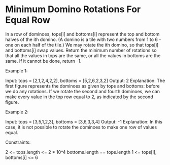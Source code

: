 # Minimum Domino Rotations For Equal Row

In a row of dominoes, tops[i] and bottoms[i] represent the top and bottom halves of the ith domino. (A domino is a tile with two numbers from 1 to 6 - one on each half of the tile.)
We may rotate the ith domino, so that tops[i] and bottoms[i] swap values.
Return the minimum number of rotations so that all the values in tops are the same, or all the values in bottoms are the same.
If it cannot be done, return -1.

Example 1:

Input: tops = [2,1,2,4,2,2], bottoms = [5,2,6,2,3,2]
Output: 2
Explanation:
The first figure represents the dominoes as given by tops and bottoms: before we do any rotations.
If we rotate the second and fourth dominoes, we can make every value in the top row equal to 2, as indicated by the second figure.

Example 2:

Input: tops = [3,5,1,2,3], bottoms = [3,6,3,3,4]
Output: -1
Explanation:
In this case, it is not possible to rotate the dominoes to make one row of values equal.

Constraints:

2 <= tops.length <= 2 * 10^4
bottoms.length == tops.length
1 <= tops[i], bottoms[i] <= 6

